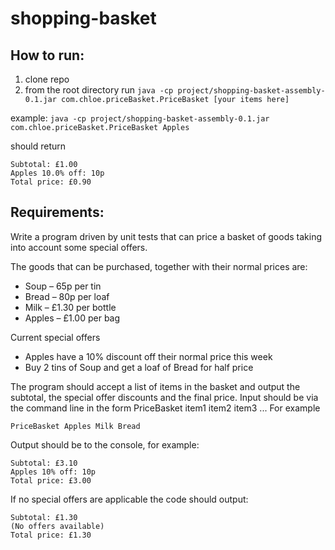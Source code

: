 # shopping-basket

## How to run:
1. clone repo
2. from the root directory run 
`java -cp project/shopping-basket-assembly-0.1.jar com.chloe.priceBasket.PriceBasket [your items here]`

example:
`java -cp project/shopping-basket-assembly-0.1.jar com.chloe.priceBasket.PriceBasket Apples`

should return

```$xslt
Subtotal: £1.00
Apples 10.0% off: 10p
Total price: £0.90
```

## Requirements:
Write a program driven by unit tests that can price a basket of goods taking into account some special offers.
<p>
The goods that can be purchased, together with their normal prices are:
<p>

- Soup – 65p per tin
- Bread – 80p per loaf
- Milk – £1.30 per bottle
- Apples – £1.00 per bag
<p>
Current special offers

- Apples have a 10% discount off their normal price this week
- Buy 2 tins of Soup and get a loaf of Bread for half price
<p>
The program should accept a list of items in the basket and output the subtotal, the special offer discounts and the final price.
Input should be via the command line in the form PriceBasket item1 item2 item3 ...
For example

`PriceBasket Apples Milk Bread`

Output should be to the console, for example:
```
Subtotal: £3.10
Apples 10% off: 10p
Total price: £3.00
```
If no special offers are applicable the code should output:

```
Subtotal: £1.30
(No offers available)
Total price: £1.30
```